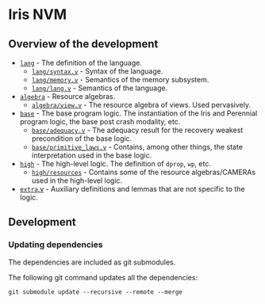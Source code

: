 # Iris NVM

## Overview of the development

* [`lang`](src/lang) - The definition of the language.
  * [`lang/syntax.v`](src/lang/syntax.v) - Syntax of the language.
  * [`lang/memory.v`](src/lang/memory.v) - Semantics of the memory subsystem.
  * [`lang/lang.v`](src/lang/lang.v) - Semantics of the language.
* [`algebra`](src/algebra) - Resource algebras.
  * [`algebra/view.v`](src/algebra/view.v) - The resource algebra of views. Used
    pervasively.
* [`base`](src/base) - The base program logic. The instantiation of the Iris and
  Perennial program logic, the base post crash modality, etc.
  * [`base/adequacy.v`](src/base/adequacy.v) - The adequacy result for the recovery weakest
    precondition of the base logic.
  * [`base/primitive_laws.v`](src/base/primitive_laws.v) - Contains, among other things, the state
    interpretation used in the base logic.
* [`high`](src/high) - The high-level logic. The definition of `dprop`, `wp`, etc.
  * [`high/resources`](src/high/resources) - Contains some of the resource algebras/CAMERAs used in
    the high-level logic.
* [`extra`.v](src/extra.v) - Auxiliary definitions and lemmas that are not
  specific to the logic.

## Development

### Updating dependencies

The dependencies are included as git submodules.

The following git command updates all the dependencies:
```
git submodule update --recursive --remote --merge
```

